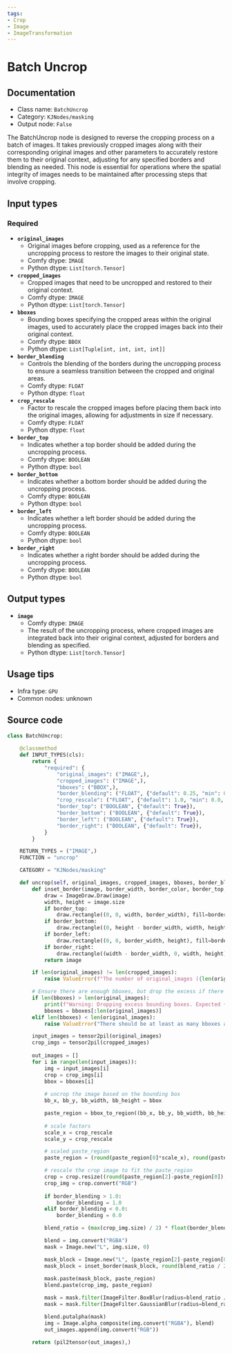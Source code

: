```yaml
---
tags:
- Crop
- Image
- ImageTransformation
---
```


# Batch Uncrop
## Documentation
- Class name: `BatchUncrop`
- Category: `KJNodes/masking`
- Output node: `False`

The BatchUncrop node is designed to reverse the cropping process on a batch of images. It takes previously cropped images along with their corresponding original images and other parameters to accurately restore them to their original context, adjusting for any specified borders and blending as needed. This node is essential for operations where the spatial integrity of images needs to be maintained after processing steps that involve cropping.
## Input types
### Required
- **`original_images`**
    - Original images before cropping, used as a reference for the uncropping process to restore the images to their original state.
    - Comfy dtype: `IMAGE`
    - Python dtype: `List[torch.Tensor]`
- **`cropped_images`**
    - Cropped images that need to be uncropped and restored to their original context.
    - Comfy dtype: `IMAGE`
    - Python dtype: `List[torch.Tensor]`
- **`bboxes`**
    - Bounding boxes specifying the cropped areas within the original images, used to accurately place the cropped images back into their original context.
    - Comfy dtype: `BBOX`
    - Python dtype: `List[Tuple[int, int, int, int]]`
- **`border_blending`**
    - Controls the blending of the borders during the uncropping process to ensure a seamless transition between the cropped and original areas.
    - Comfy dtype: `FLOAT`
    - Python dtype: `float`
- **`crop_rescale`**
    - Factor to rescale the cropped images before placing them back into the original images, allowing for adjustments in size if necessary.
    - Comfy dtype: `FLOAT`
    - Python dtype: `float`
- **`border_top`**
    - Indicates whether a top border should be added during the uncropping process.
    - Comfy dtype: `BOOLEAN`
    - Python dtype: `bool`
- **`border_bottom`**
    - Indicates whether a bottom border should be added during the uncropping process.
    - Comfy dtype: `BOOLEAN`
    - Python dtype: `bool`
- **`border_left`**
    - Indicates whether a left border should be added during the uncropping process.
    - Comfy dtype: `BOOLEAN`
    - Python dtype: `bool`
- **`border_right`**
    - Indicates whether a right border should be added during the uncropping process.
    - Comfy dtype: `BOOLEAN`
    - Python dtype: `bool`
## Output types
- **`image`**
    - Comfy dtype: `IMAGE`
    - The result of the uncropping process, where cropped images are integrated back into their original context, adjusted for borders and blending as specified.
    - Python dtype: `List[torch.Tensor]`
## Usage tips
- Infra type: `GPU`
- Common nodes: unknown


## Source code
```python
class BatchUncrop:

    @classmethod
    def INPUT_TYPES(cls):
        return {
            "required": {
                "original_images": ("IMAGE",),
                "cropped_images": ("IMAGE",),
                "bboxes": ("BBOX",),
                "border_blending": ("FLOAT", {"default": 0.25, "min": 0.0, "max": 1.0, "step": 0.01}, ),
                "crop_rescale": ("FLOAT", {"default": 1.0, "min": 0.0, "max": 10.0, "step": 0.01}),
                "border_top": ("BOOLEAN", {"default": True}),
                "border_bottom": ("BOOLEAN", {"default": True}),
                "border_left": ("BOOLEAN", {"default": True}),
                "border_right": ("BOOLEAN", {"default": True}),
            }
        }

    RETURN_TYPES = ("IMAGE",)
    FUNCTION = "uncrop"

    CATEGORY = "KJNodes/masking"

    def uncrop(self, original_images, cropped_images, bboxes, border_blending, crop_rescale, border_top, border_bottom, border_left, border_right):
        def inset_border(image, border_width, border_color, border_top, border_bottom, border_left, border_right):
            draw = ImageDraw.Draw(image)
            width, height = image.size
            if border_top:
                draw.rectangle((0, 0, width, border_width), fill=border_color)
            if border_bottom:
                draw.rectangle((0, height - border_width, width, height), fill=border_color)
            if border_left:
                draw.rectangle((0, 0, border_width, height), fill=border_color)
            if border_right:
                draw.rectangle((width - border_width, 0, width, height), fill=border_color)
            return image

        if len(original_images) != len(cropped_images):
            raise ValueError(f"The number of original_images ({len(original_images)}) and cropped_images ({len(cropped_images)}) should be the same")

        # Ensure there are enough bboxes, but drop the excess if there are more bboxes than images
        if len(bboxes) > len(original_images):
            print(f"Warning: Dropping excess bounding boxes. Expected {len(original_images)}, but got {len(bboxes)}")
            bboxes = bboxes[:len(original_images)]
        elif len(bboxes) < len(original_images):
            raise ValueError("There should be at least as many bboxes as there are original and cropped images")

        input_images = tensor2pil(original_images)
        crop_imgs = tensor2pil(cropped_images)
        
        out_images = []
        for i in range(len(input_images)):
            img = input_images[i]
            crop = crop_imgs[i]
            bbox = bboxes[i]
            
            # uncrop the image based on the bounding box
            bb_x, bb_y, bb_width, bb_height = bbox

            paste_region = bbox_to_region((bb_x, bb_y, bb_width, bb_height), img.size)
            
            # scale factors
            scale_x = crop_rescale
            scale_y = crop_rescale

            # scaled paste_region
            paste_region = (round(paste_region[0]*scale_x), round(paste_region[1]*scale_y), round(paste_region[2]*scale_x), round(paste_region[3]*scale_y))

            # rescale the crop image to fit the paste_region
            crop = crop.resize((round(paste_region[2]-paste_region[0]), round(paste_region[3]-paste_region[1])))
            crop_img = crop.convert("RGB")
   
            if border_blending > 1.0:
                border_blending = 1.0
            elif border_blending < 0.0:
                border_blending = 0.0

            blend_ratio = (max(crop_img.size) / 2) * float(border_blending)

            blend = img.convert("RGBA")
            mask = Image.new("L", img.size, 0)

            mask_block = Image.new("L", (paste_region[2]-paste_region[0], paste_region[3]-paste_region[1]), 255)
            mask_block = inset_border(mask_block, round(blend_ratio / 2), (0), border_top, border_bottom, border_left, border_right)
                      
            mask.paste(mask_block, paste_region)
            blend.paste(crop_img, paste_region)

            mask = mask.filter(ImageFilter.BoxBlur(radius=blend_ratio / 4))
            mask = mask.filter(ImageFilter.GaussianBlur(radius=blend_ratio / 4))

            blend.putalpha(mask)
            img = Image.alpha_composite(img.convert("RGBA"), blend)
            out_images.append(img.convert("RGB"))

        return (pil2tensor(out_images),)

```
